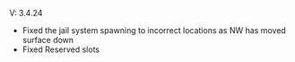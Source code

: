 
V: 3.4.24
 - Fixed the jail system spawning to incorrect locations as NW has moved surface down
 - Fixed Reserved slots